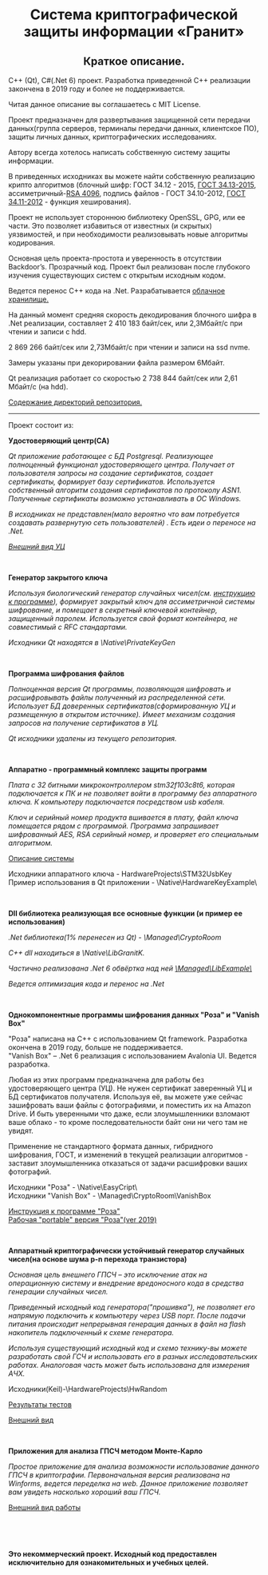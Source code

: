 <h1 align="center">Система криптографической защиты информации «Гранит»</h1>

<h2 align="center">Краткое описание.</h2>

<p align="left">
C++ (Qt), C#(.Net 6) проект. Разработка приведенной С++ реализации закончена в 2019 году и более не поддерживается.<br>
</p>
<p align="left">
Читая данное описание вы соглашаетесь с MIT License.
</p>
<p align="left">
Проект предназначен для развертывания защищенной сети передачи данных(группа серверов, терминалы передачи данных, клиентское ПО), защиты личных данных, криптографических исследованиях.
</p>
<p align="left">
Автору всегда хотелось написать собственную систему защиты информации.
</p>
<p align="left">
В приведенных исходниках вы можете найти собственную реализацию крипто алгоритмов
(блочный шифр: ГОСТ 34.12 - 2015, <a href="./Doc/CipherMode/CipherMode.md">ГОСТ 34.13-2015</a>, ассиметричный-<a href="./Doc/RSA/Rsa.md">RSA 4096</a>, подпись файлов - ГОСТ 34.10-2012,
 <a href="./Doc/HashFunc/hash3411.md">ГОСТ 34.11-2012</a> - функция хеширования).
</p>
<p align="left">
Проект не использует стороннюю библиотеку OpenSSL, GPG, или ее части. Это позволяет избавиться от известных (и скрытых) уязвимостей, и при необходимости реализовывать новые алгоритмы кодирования.
</p>
<p align="left">
Основная цель проекта-простота и уверенность в отсутствии Backdoor’s. Прозрачный код. Проект был реализован после глубокого изучения существующих систем с открытым исходным кодом. 
</p>
<p align="left">
Ведется перенос С++ кода на .Net. 
Разрабатывается <a href="./Doc/CloudStorage/CloudStorage.md">облачное хранилище.</a>
</p>
<p align="left">
На данный момент средняя скорость декодирования блочного шифра в .Net реализации, составляет 2 410 183 байт/сек, или 2,3Мбайт/с при чтении и записи с hdd. 
</p>
<p align="left">
2 869 266 байт/сек или 2,73Мбайт/с при чтении и записи на ssd nvme.
</p>
<p align="left">
Замеры указаны при декорировании файла размером 6Мбайт.
</p>
<p>
Qt реализация работает со скоростью 2 738 844 байт/сек или 2,61 Мбайт/с (на hdd).
</p>
<p align="left">
<a href="./Doc/DirInfo.md">
Содержание директорий репозитория.
</a>
<hr>
<p align="left">
Проект состоит из:
  <p align="left">
  <strong>
  Удостоверяющий центр(CA)
  </strong>
  </p>
  <p><i>
  Qt приложение работающее с БД Postgresql. Реализующее полноценный функционал удостоверяющего центра. Получает от пользователя запросы на создание сертификатов, создает сертификаты, формирует базу сертификатов. Используется собственный алгоритм создания сертификатов по протоколу ASN1.
  Полученные сертификаты возможно устанавливать в ОС Windows.
  </p>
  <p> 
  В исходниках не представлен(мало вероятно что вам потребуется создавать развернутую сеть пользователей) . Есть идеи о переносе на .Net.
  </p>
  <p>
   <a href="./Doc/CA/CA.md">Внешний вид УЦ</a>
  </p>
  </i>
  <br>
   <p align="left">
  <strong>
   Генератор закрытого ключа
  </strong>
  </p>
  <p><i>
  Используя биологический генератор случайных чисел(см. <a href="./Doc/RoseM/QuickQuide.md">инструкцию к программе</a>), формирует закрытый ключ для ассиметричной системы шифрование, и помещает в секретный ключевой контейнер, защищенный паролем. Используется свой формат контейнера, не совместимый c RFC стандартами.
  <p>
  Исходники Qt находятся в  \Native\PrivateKeyGen
  </p>
  <br>

  </p></i>
   <p align="left">
    <strong>
    Программа шифрования файлов
    </strong>
  </p>
  <p><i>
  Полноценная версия Qt программы, позволяющая шифровать и расшифровывать файлы полученный из распределенной сети. Использует БД  доверенных сертификатов(сформированную УЦ и размещенную в открытом источнике). Имеет механизм создания запросов на получение сертификатов в УЦ.
  </p>
  <p>
  Qt исходники удалены из текущего репозитория.  
  </p></i>
  <br>

   <p align="left">
   <strong>
   Аппаратно - программный комплекс  защиты программ
   </strong>
  </p>
  <i>
  <p>
  Плата с 32 битными микроконтроллером stm32f103c8t6, которая подключается к ПК и не позволяет войти в программу без аппаратного ключа. К компьютеру подключается посредством usb кабеля.
  </p>
  <p>
  </p>
  <p>
  Ключ и серийный номер продукта вшивается в плату,  файл ключа помещается рядом с программой. Программа запрашивает шифрованный AES, RSA серийный номер, и проверяет его специальным алгоритмом. 
  </p>
  </i>
  <p>
  <a href="./Doc/HardKey/Key.md">Описание системы</a>
  </p>
  <p>
   Исходники аппаратного ключа - HardwareProjects\STM32UsbKey<br> 
   Пример использования в Qt приложении - \Native\HardwareKeyExample\<br> 
  </p>
  <br>
  <p align="left">
     <strong>
     Dll библиотека реализующая все основные функции
    (и пример ее использования)
     </strong>
   </p>
   <p>
   <i>
    <p>
     .Net библиотека(1% перенесен из Qt) - \Managed\CryptoRoom
    </p>
    <p>
    С++ dll находиться в \Native\LibGranitK.
    </p>
    <p>
    Частично реализована .Net 6 обвёртка над ней 
    <a href="./Doc/LibExample/LibExample.md">
    \Managed\LibExample\ </a>
    </p>
    <p>
     Ведется оптимизация кода и перенос на .Net
    </p>
   </i>
   <br>
   <p align="left">
   <strong>
     Однокомпонентные программы шифрования данных "Роза" и "Vanish Box" 
   </strong>
  </p>
  <p>
  <p>
  "Роза" написана на C++ c использованием Qt framework. Разработка окончена в 2019 году, больше не поддерживается.<br>
 "Vanish Box" – .Net 6 реализация с использованием Avalonia UI. Ведется разработка.
  </p>
  Любая из этих программ предназначена для работы без удостоверяющего центра (УЦ). Не нужен сертификат заверенный УЦ и БД сертификатов получателя. Используя её, вы можете уже сейчас зашифровать ваши файлы с фотографиями, и поместить их на Amazon Drive. И быть уверенными что даже, если злоумышленники взломают ваше облако - то кроме последовательности байт они ни чего там не увидят.
  </p>
  <p>
  Применение не стандартного формата данных, гибридного шифрования, ГОСТ, и изменений в текущей реализации алгоритмов - заставит злоумышленника отказаться от задачи расшифровки ваших фотографий.
  </p>
  <p>
    Исходники  "Роза" - \Native\EasyCript\<br> 
    Исходники  "Vanish Box" - \Managed\CryptoRoom\VanishBox<br> 
  </p>
  <p> 
   <a href="./Doc/RoseM/QuickQuide.md ">Инструкция к программе "Роза"</a>
   <a href="./Binaries/Binaries.zip"><br>Рабочая "portable" версия "Роза"(ver 2019)</a>
  </p>
  <br>
   <p align="left">
   <strong>
     Аппаратный криптографически устойчивый генератор случайных чисел(на основе шума p-n перехода транзистора)
   </strong>
  </p>
  <i>
  <p>
  Основная цель внешнего ГПСЧ – это исключение атак на операционную систему и внедрение вредоносного кода в средства генерации случайных чисел. 
  </p>
  <p>
 Приведенный исходный код генератора("прошивка"), не позволяет его напрямую подключить к компьютеру через USB порт. После подачи питания происходит непрерывная генерация данных в файл на flash накопитель подключенный к схеме генератора. 
  </p>
  <p>
   Используя существующий исходный код и схемо технику-вы можете разработать свой ГСЧ и использовать его в разных исследовательских работах. Аналоговая часть может быть использована для измерения АЧХ.
  </p>
  </i>
  <p align="left">
  Исходники(Keil)-\HardwareProjects\HwRandom <br>
  <p>
  <a href="./Doc/Rnd/RndTests.md">Результаты тестов</a>
  </p>
 <a href="./Doc/Rnd/RndHw.md">Внешний вид</a>
  </p>
 <br>
</p>
<p align="left">
   <strong>
     Приложения для анализа ГПСЧ методом Монте-Карло
   </strong>
</p>
<p>
<i>
Простое приложение для анализа возможности использование данного ГПСЧ в криптографии.
Первоначальная версия реализована на Winforms, ведется переделка на web.
Данное приложение позволяет вам увидеть насколько хороший ваш ГПСЧ.
</i>
<p>
<a href="./Doc/Rnd/Rnd.md">Внешний вид работы</a>
</p>
</p>
<br>
<p align="left">
</p>
<br>
<b>
<p align="left">
Это некоммерческий проект. Исходный код предоставлен исключительно для ознакомительных и учебных целей. 
</p>


